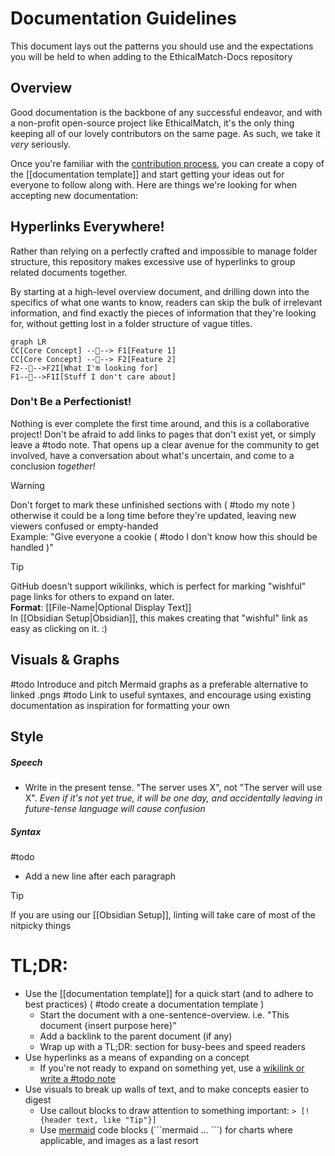 # Documentation Guidelines
This document lays out the patterns you should use and the expectations you will be held to when adding to the EthicalMatch-Docs repository
## Overview
Good documentation is the backbone of any successful endeavor, and with a non-profit open-source project like EthicalMatch, it's the only thing keeping all of our lovely contributors on the same page. As such, we take it *very* seriously.

Once you're familiar with the [contribution process](CONTRIBUTING.md), you can create a copy of the [[documentation template]] and start getting your ideas out for everyone to follow along with. Here are things we're looking for when accepting new documentation:

## Hyperlinks Everywhere!
Rather than relying on a perfectly crafted and impossible to manage folder structure, this repository makes excessive use of hyperlinks to group related documents together.

By starting at a high-level overview document, and drilling down into the specifics of what one wants to know, readers can skip the bulk of irrelevant information, and find exactly the pieces of information that they're looking for, without getting lost in a folder structure of vague titles.
```mermaid
graph LR
CC[Core Concept] --🔗--> F1[Feature 1]
CC[Core Concept] --🔗--> F2[Feature 2]
F2--🔗-->F2I[What I'm looking for]
F1--🔗-->F1I[Stuff I don't care about]
```

### Don't Be a Perfectionist!
Nothing is ever complete the first time around, and this is a collaborative project! Don't be afraid to add links to pages that don't exist yet, or simply leave a \#todo note. That opens up a clear avenue for the community to get involved, have a conversation about what's uncertain, and come to a conclusion *together!*

> [!Warning]
> Don't forget to mark these unfinished sections with ( \#todo my note ) otherwise it could be a long time before they're updated, leaving new viewers confused or empty-handed  
> Example: "Give everyone a cookie ( \#todo I don't know how this should be handled )"

> [!Tip]
> GitHub doesn't support wikilinks, which is perfect for marking "wishful" page links for others to expand on later.  
> **Format**: \[\[File-Name|Optional Display Text]]  
> In [[Obsidian Setup|Obsidian]], this makes creating that "wishful" link as easy as clicking on it. :)  

## Visuals & Graphs
#todo Introduce and pitch Mermaid graphs as a preferable alternative to linked .pngs
#todo Link to useful syntaxes, and encourage using existing documentation as inspiration for formatting your own

## Style
##### Speech
- Write in the present tense. "The server uses X", not "The server will use X". 
	*Even if it's not yet true, it will be one day, and accidentally leaving in future-tense language will cause confusion*
##### Syntax
#todo 
- Add a new line after each paragraph

> [!Tip]
> If you are using our [[Obsidian Setup]], linting will take care of most of the nitpicky things

# TL;DR:
- Use the [[documentation template]] for a quick start (and to adhere to best practices) ( #todo create a documentation template )
	- Start the document with a one-sentence-overview. i.e. "This document {insert purpose here}"
	- Add a backlink to the parent document (if any)
	- Wrap up with a TL;DR: section for busy-bees and speed readers
- Use hyperlinks as a means of expanding on a concept
	- If you're not ready to expand on something yet, use a [wikilink or write a \#todo note](#dont-be-a-perfectionist)
- Use visuals to break up walls of text, and to make concepts easier to digest
	- Use callout blocks to draw attention to something important: `> [!{header text, like "Tip"}]`
	- Use [mermaid](https://jojozhuang.github.io/tutorial/mermaid-cheat-sheet/) code blocks (\`\`\`mermaid … \`\`\`) for charts where applicable, and images as a last resort